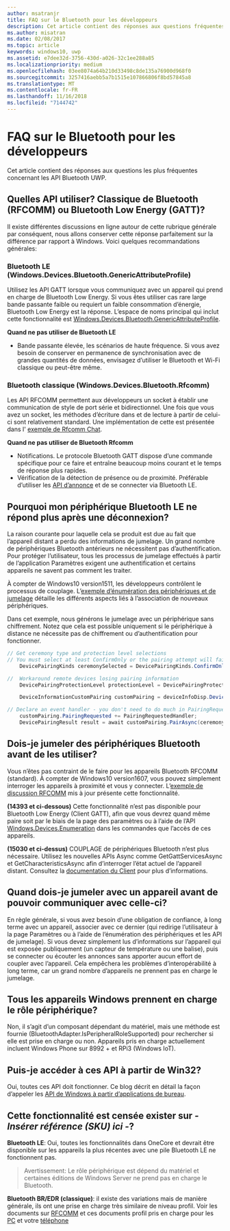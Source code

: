 ```yaml
---
author: msatranjr
title: FAQ sur le Bluetooth pour les développeurs
description: Cet article contient des réponses aux questions fréquentes relatives à l’API de bluetooth UWP.
ms.author: misatran
ms.date: 02/08/2017
ms.topic: article
keywords: windows10, uwp
ms.assetid: e7dee32d-3756-430d-a026-32c1ee288a85
ms.localizationpriority: medium
ms.openlocfilehash: 03ee8074a64b210d33498c8de135a76900d968f0
ms.sourcegitcommit: 3257416aebb5a7b1515e107866806f8bd57845a8
ms.translationtype: MT
ms.contentlocale: fr-FR
ms.lasthandoff: 11/16/2018
ms.locfileid: "7144742"
---
```

# <a name="bluetooth-developer-faq"></a>FAQ sur le Bluetooth pour les développeurs

Cet article contient des réponses aux questions les plus fréquentes concernant les API Bluetooth UWP.

## <a name="what-apis-do-i-use-bluetooth-classic-rfcomm-or-bluetooth-low-energy-gatt"></a>Quelles API utiliser? Classique de Bluetooth (RFCOMM) ou Bluetooth Low Energy (GATT)?
Il existe différentes discussions en ligne autour de cette rubrique générale par conséquent, nous allons conserver cette réponse parfaitement sur la différence par rapport à Windows. Voici quelques recommandations générales:

### <a name="bluetooth-le-windowsdevicesbluetoothgenericattributeprofile"></a>Bluetooth LE (Windows.Devices.Bluetooth.GenericAttributeProfile)

Utilisez les API GATT lorsque vous communiquez avec un appareil qui prend en charge de Bluetooth Low Energy. Si vous êtes utiliser cas rare large bande passante faible ou requiert un faible consommation d’énergie, Bluetooth Low Energy est la réponse. L’espace de noms principal qui inclut cette fonctionnalité est [Windows.Devices.Bluetooth.GenericAttributeProfile](https://docs.microsoft.com/en-us/uwp/api/Windows.Devices.Bluetooth.GenericAttributeProfile). 

**Quand ne pas utiliser de Bluetooth LE**
- Bande passante élevée, les scénarios de haute fréquence. Si vous avez besoin de conserver en permanence de synchronisation avec de grandes quantités de données, envisagez d’utiliser le Bluetooth et Wi-Fi classique ou peut-être même. 

### <a name="bluetooth-classic-windowsdevicesbluetoothrfcomm"></a>Bluetooth classique (Windows.Devices.Bluetooth.Rfcomm)

Les API RFCOMM permettent aux développeurs un socket à établir une communication de style de port série et bidirectionnel. Une fois que vous avez un socket, les méthodes d’écriture dans et de lecture à partir de celui-ci sont relativement standard. Une implémentation de cette est présentée dans l' [exemple de Rfcomm Chat](https://github.com/Microsoft/Windows-universal-samples/tree/dev/Samples/BluetoothRfcommChat). 

**Quand ne pas utiliser de Bluetooth Rfcomm** 
- Notifications. Le protocole Bluetooth GATT dispose d’une commande spécifique pour ce faire et entraîne beaucoup moins courant et le temps de réponse plus rapides. 
- Vérification de la détection de présence ou de proximité. Préférable d’utiliser les [API d’annonce](https://docs.microsoft.com/en-us/uwp/api/windows.devices.bluetooth.advertisement) et de se connecter via Bluetooth LE. 


## <a name="why-does-my-bluetooth-le-device-stop-responding-after-a-disconnect"></a>Pourquoi mon périphérique Bluetooth LE ne répond plus après une déconnexion?

La raison courante pour laquelle cela se produit est due au fait que l’appareil distant a perdu des informations de jumelage. Un grand nombre de périphériques Bluetooth antérieurs ne nécessitent pas d’authentification. Pour protéger l’utilisateur, tous les processus de jumelage effectués à partir de l’application Paramètres exigent une authentification et certains appareils ne savent pas comment les traiter. 

À compter de Windows10 version1511, les développeurs contrôlent le processus de couplage. L’[exemple d’énumération des périphériques et de jumelage](https://github.com/Microsoft/Windows-universal-samples/tree/master/Samples/DeviceEnumerationAndPairing) détaille les différents aspects liés à l’association de nouveaux périphériques.

Dans cet exemple, nous générons le jumelage avec un périphérique sans chiffrement. Notez que cela est possible uniquement si le périphérique à distance ne nécessite pas de chiffrement ou d’authentification pour fonctionner.

```csharp
// Get ceremony type and protection level selections
// You must select at least ConfirmOnly or the pairing attempt will fail
    DevicePairingKinds ceremonySelected = DevicePairingKinds.ConfirmOnly;

//  Workaround remote devices losing pairing information
    DevicePairingProtectionLevel protectionLevel = DevicePairingProtectionLevel.None

    DeviceInformationCustomPairing customPairing = deviceInfoDisp.DeviceInformation.Pairing.Custom;

// Declare an event handler - you don't need to do much in PairingRequestedHandler since the ceremony is "None"
    customPairing.PairingRequested += PairingRequestedHandler;
    DevicePairingResult result = await customPairing.PairAsync(ceremonySelected, protectionLevel);
```

## <a name="do-i-have-to-pair-bluetooth-devices-before-using-them"></a>Dois-je jumeler des périphériques Bluetooth avant de les utiliser?

Vous n’êtes pas contraint de le faire pour les appareils Bluetooth RFCOMM (standard). À compter de Windows10 version1607, vous pouvez simplement interroger les appareils à proximité et vous y connecter. L’[exemple de discussion RFCOMM](https://github.com/Microsoft/Windows-universal-samples/tree/dev/Samples/BluetoothRfcommChat) mis à jour présente cette fonctionnalité. 

**(14393 et ci-dessous)** Cette fonctionnalité n’est pas disponible pour Bluetooth Low Energy (Client GATT), afin que vous devrez quand même paire soit par le biais de la page des paramètres ou à l’aide de l’API [Windows.Devices.Enumeration](https://msdn.microsoft.com/en-us/library/windows/apps/windows.devices.enumeration.aspx) dans les commandes que l’accès de ces appareils.

**(15030 et ci-dessus)** COUPLAGE de périphériques Bluetooth n’est plus nécessaire. Utilisez les nouvelles APIs Async comme GetGattServicesAsync et GetCharacteristicsAsync afin d’interroger l’état actuel de l’appareil distant. Consultez la [documentation du Client](gatt-client.md) pour plus d’informations. 

## <a name="when-should-i-pair-with-a-device-before-communicating-with-it"></a>Quand dois-je jumeler avec un appareil avant de pouvoir communiquer avec celle-ci?
En règle générale, si vous avez besoin d’une obligation de confiance, à long terme avec un appareil, associer avec ce dernier (qui redirige l’utilisateur à la page Paramètres ou à l’aide de l’énumération des périphériques et les API de jumelage). Si vous devez simplement lus d’informations sur l’appareil qui est exposée publiquement (un capteur de température ou une balise), puis se connecter ou écouter les annonces sans apporter aucun effort de coupler avec l’appareil. Cela empêchera les problèmes d’interopérabilité à long terme, car un grand nombre d’appareils ne prennent pas en charge le jumelage. 

## <a name="do-all-windows-devices-support-peripheral-role"></a>Tous les appareils Windows prennent en charge le rôle périphérique?

Non, il s’agit d’un composant dépendant du matériel, mais une méthode est fournie (BluetoothAdapter.IsPeripheralRoleSupported) pour rechercher si elle est prise en charge ou non.  Appareils pris en charge actuellement incluent Windows Phone sur 8992 + et RPi3 (Windows IoT). 

## <a name="can-i-access-these-apis-from-win32"></a>Puis-je accéder à ces API à partir de Win32?

Oui, toutes ces API doit fonctionner. Ce blog décrit en détail la façon d’appeler les [API de Windows à partir d’applications de bureau](https://blogs.windows.com/buildingapps/2017/01/25/calling-windows-10-apis-desktop-application/). 
## <a name="is-this-functionality-supposed-to-exist-on--insert-sku-here-"></a>Cette fonctionnalité est censée exister sur *- Insérer référence (SKU) ici -*?

**Bluetooth LE**: Oui, toutes les fonctionnalités dans OneCore et devrait être disponible sur les appareils la plus récentes avec une pile Bluetooth LE ne fonctionnent pas. 
> Avertissement: Le rôle périphérique est dépend du matériel et certaines éditions de Windows Server ne prend pas en charge le Bluetooth. 

**Bluetooth BR/EDR (classique)**: il existe des variations mais de manière générale, ils ont une prise en charge très similaire de niveau profil. Voir les documents sur [RFCOMM](send-or-receive-files-with-rfcomm.md) et ces documents profil pris en charge pour les [PC](https://support.microsoft.com/en-us/help/10568/windows-10-supported-bluetooth-profiles) et votre [téléphone](https://support.microsoft.com/en-us/help/10569/windows-10-mobile-supported-bluetooth-profiles)

